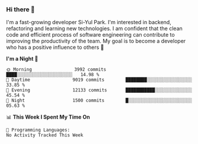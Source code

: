 ### Hi there 👋


I'm a fast-growing developer Si-Yul Park. I'm interested in backend, refactoring and learning new technologies. I am confident that the clean code and efficient process of software engineering can contribute to improving the productivity of the team. My goal is to become a developer who has a positive influence to others 🔭

<!--START_SECTION:waka-->
**I'm a Night 🦉** 

```text
🌞 Morning                3992 commits        ████░░░░░░░░░░░░░░░░░░░░░   14.98 % 
🌆 Daytime                9019 commits        ████████░░░░░░░░░░░░░░░░░   33.85 % 
🌃 Evening                12133 commits       ███████████░░░░░░░░░░░░░░   45.54 % 
🌙 Night                  1500 commits        █░░░░░░░░░░░░░░░░░░░░░░░░   05.63 % 
```


📊 **This Week I Spent My Time On** 

```text
💬 Programming Languages: 
No Activity Tracked This Week
```


<!--END_SECTION:waka-->
